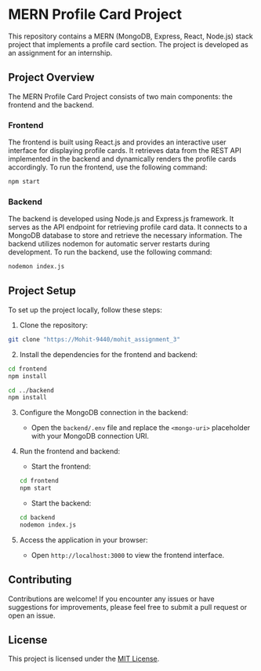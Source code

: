 # MERN Profile Card Project

This repository contains a MERN (MongoDB, Express, React, Node.js) stack project that implements a profile card section. The project is developed as an assignment for an internship.

## Project Overview

The MERN Profile Card Project consists of two main components: the frontend and the backend.

### Frontend

The frontend is built using React.js and provides an interactive user interface for displaying profile cards. It retrieves data from the REST API implemented in the backend and dynamically renders the profile cards accordingly. To run the frontend, use the following command:

```bash
npm start
```

### Backend

The backend is developed using Node.js and Express.js framework. It serves as the API endpoint for retrieving profile card data. It connects to a MongoDB database to store and retrieve the necessary information. The backend utilizes nodemon for automatic server restarts during development. To run the backend, use the following command:

```bash
nodemon index.js
```

## Project Setup

To set up the project locally, follow these steps:

1. Clone the repository:

```bash
git clone "https://Mohit-9440/mohit_assignment_3"
```

2. Install the dependencies for the frontend and backend:

```bash
cd frontend
npm install

cd ../backend
npm install
```

3. Configure the MongoDB connection in the backend:

   - Open the `backend/.env` file and replace the `<mongo-uri>` placeholder with your MongoDB connection URI.

4. Run the frontend and backend:

   - Start the frontend:

   ```bash
   cd frontend
   npm start
   ```

   - Start the backend:

   ```bash
   cd backend
   nodemon index.js
   ```

5. Access the application in your browser:

   - Open `http://localhost:3000` to view the frontend interface.

## Contributing

Contributions are welcome! If you encounter any issues or have suggestions for improvements, please feel free to submit a pull request or open an issue.

## License

This project is licensed under the [MIT License](LICENSE).
